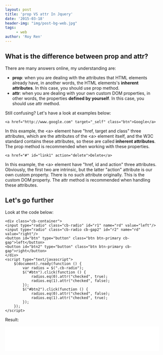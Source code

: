 ```yaml
---
layout: post
title: 'prop VS attr In Jquery'
date: '2015-03-18'
header-img: "img/post-bg-web.jpg"
tags:
     - web
author: 'Roy Ren'
---
```


## What is the difference between prop and attr?

There are many answers online, my understanding are:

* **prop**: when you are dealing with the attributes that HTML elements already have, in another words, the HTML elements's **inherent attributes**. In this case, you should use prop method.
* **attr**: when you are dealing with your own custom DOM properties, in other words, the properties **defined by yourself**. In this case, you should use attr method.

Still confusing? Let's have a look at examples below:

	<a href="http://www.google.com" target="_self" class="btn">Google</a>

In this example, the \<a> element have "href, target and class" three attributes, which are the attributes of the \<a> element itself, and the W3C standard contains these attributes, so these are called **inherent attributes**. The prop method is recommended when working with these properties.

	<a href="#" id="link1" action="delete">Delete</a>

In this example, the \<a> element have "href, id and action" three attributes. Obviously, the first two are intrinsic, but the latter "action" attribute is our own custom property. There is no such attribute originally. This is the custom DOM property. The attr method is recommended when handling these attributes.

## Let's go further

Look at the code below:

	<div class="cb-container">
	<input type="radio" class="cb-radio" id="r1" name="rd" value="left"/>
	<input type="radio" class="cb-radio cb-gap2" id="r2" name="rd" value="right"/>
	<button id="btn" type="button" class="btn btn-primary cb-gap">left</button>
	<button id="btn2" type="button" class="btn btn-primary cb-gap">right</button>
	</div>
	<script type="text/javascript">
	    $(document).ready(function () {
	        var radios = $(".cb-radio");
	        $("#btn").click(function () {
	            radios.eq(0).attr("checked", true);
	            radios.eq(1).attr("checked", false);
	        });
	        $("#btn2").click(function () {
	            radios.eq(0).attr("checked", false);
	            radios.eq(1).attr("checked", true);
	        });
	    });
	</script>
Result:

<iframe src="{{ site.baseurl }}/example/jquery/radio_operate_0" width="100%" height="80px" frameborder="0" scrolling="no"> </iframe>


